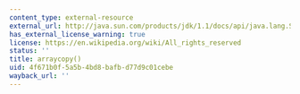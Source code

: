 ```yaml
---
content_type: external-resource
external_url: http://java.sun.com/products/jdk/1.1/docs/api/java.lang.System.html#arraycopy_java_lang_Object__int__java_lang_Object__int__int_
has_external_license_warning: true
license: https://en.wikipedia.org/wiki/All_rights_reserved
status: ''
title: arraycopy()
uid: 4f671b0f-5a5b-4bd8-bafb-d77d9c01cebe
wayback_url: ''
---
```

